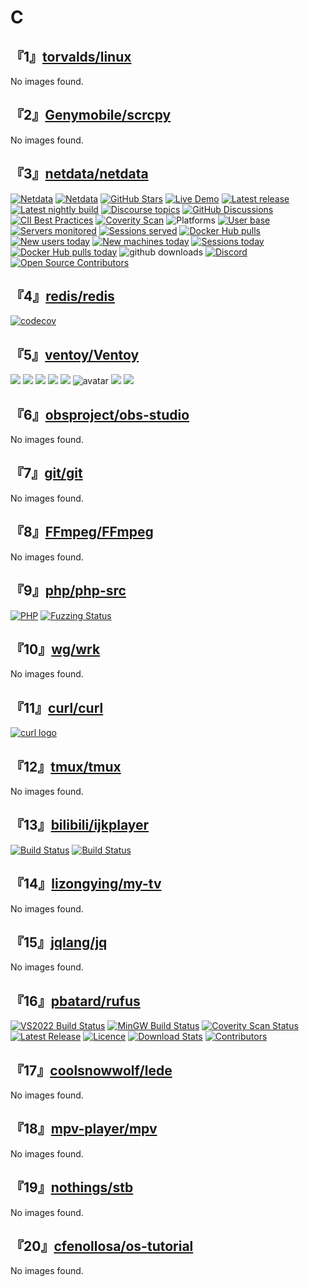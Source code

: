 # C

## 『1』[torvalds/linux](https://github.com/torvalds/linux)

No images found.

## 『2』[Genymobile/scrcpy](https://github.com/Genymobile/scrcpy)

No images found.

## 『3』[netdata/netdata](https://github.com/netdata/netdata)

[![Netdata](https://www.netdata.cloud/img/readme-images/netdata_readme_logo_light.png)](https://www.netdata.cloud#gh-light-mode-only)
[![Netdata](https://www.netdata.cloud/img/readme-images/netdata_readme_logo_dark.png)](https://www.netdata.cloud#gh-dark-mode-only)
[![GitHub Stars](https://img.shields.io/github/stars/netdata/netdata?style=social)](https://github.com/netdata/netdata/)
[![Live Demo](https://img.shields.io/badge/Live%20Demo-green)](https://app.netdata.cloud/spaces/netdata-demo?utm_campaign=github_readme_demo_badge)
[![Latest release](https://img.shields.io/github/release/netdata/netdata.svg)](https://github.com/netdata/netdata/releases/latest)
[![Latest nightly build](https://img.shields.io/github/release/netdata/netdata-nightlies.svg)](https://github.com/netdata/netdata-nightlies/releases/latest)
[![Discourse topics](https://img.shields.io/discourse/topics?server=https%3A%2F%2Fcommunity.netdata.cloud%2F&#38;logo=discourse&#38;label=discourse%20forum)](https://community.netdata.cloud)
[![GitHub Discussions](https://img.shields.io/github/discussions/netdata/netdata?logo=github&#38;label=github%20discussions)](https://github.com/netdata/netdata/discussions)
[![CII Best Practices](https://bestpractices.coreinfrastructure.org/projects/2231/badge)](https://bestpractices.coreinfrastructure.org/projects/2231)
[![Coverity Scan](https://img.shields.io/coverity/scan/netdata)](https://scan.coverity.com/projects/netdata-netdata?tab=overview)
![Platforms](https://img.shields.io/badge/Platforms-Linux%20%7C%20macOS%20%7C%20FreeBSD%20%7C%20Windows-blue)
[![User base](https://registry.my-netdata.io/api/v3/badge.svg?chart=netdata.registry_entries&#38;dimensions=persons&#38;label=user%20base&#38;units=M&#38;value_color=blue&#38;precision=2&#38;divide=1000000&#38;options=unaligned&#38;tier=1&#38;v44)](https://registry.my-netdata.io/#menu_netdata_submenu_registry)
[![Servers monitored](https://registry.my-netdata.io/api/v3/badge.svg?chart=netdata.registry_entries&#38;dimensions=machines&#38;label=servers%20monitored&#38;units=M&#38;divide=1000000&#38;value_color=orange&#38;precision=2&#38;options=unaligned&#38;tier=1&#38;v44)](https://registry.my-netdata.io/#menu_netdata_submenu_registry)
[![Sessions served](https://registry.my-netdata.io/api/v3/badge.svg?chart=netdata.registry_sessions&#38;label=sessions%20served&#38;units=M&#38;value_color=yellowgreen&#38;precision=2&#38;divide=1000000&#38;options=unaligned&#38;tier=1&#38;v44)](https://registry.my-netdata.io/#menu_netdata_submenu_registry)
[![Docker Hub pulls](https://registry.my-netdata.io/api/v3/badge.svg?chart=dockerhub.pulls_sum&#38;divide=1000000&#38;precision=1&#38;units=M&#38;label=docker+hub+pulls&#38;options=unaligned&#38;tier=1&#38;v44)](https://hub.docker.com/r/netdata/netdata)
[![New users today](https://registry.my-netdata.io/api/v3/badge.svg?chart=netdata.registry_entries&#38;dimensions=persons&#38;after=-86400&#38;options=unaligned&#38;group=incremental-sum&#38;label=new%20users%20today&#38;units=null&#38;value_color=blue&#38;precision=0&#38;options=unaligned&#38;tier=1&#38;v44)](https://registry.my-netdata.io/#menu_netdata_submenu_registry)
[![New machines today](https://registry.my-netdata.io/api/v3/badge.svg?chart=netdata.registry_entries&#38;dimensions=machines&#38;group=incremental-sum&#38;after=-86400&#38;options=unaligned&#38;label=servers%20added%20today&#38;units=null&#38;value_color=orange&#38;precision=0&#38;tier=1&#38;v44)](https://registry.my-netdata.io/#menu_netdata_submenu_registry)
[![Sessions today](https://registry.my-netdata.io/api/v3/badge.svg?chart=netdata.registry_sessions&#38;after=-86400&#38;group=incremental-sum&#38;options=unaligned&#38;label=sessions%20served%20today&#38;units=null&#38;value_color=yellowgreen&#38;precision=0&#38;tier=1&#38;v44)](https://registry.my-netdata.io/#menu_netdata_submenu_registry)
[![Docker Hub pulls today](https://registry.my-netdata.io/api/v3/badge.svg?chart=dockerhub.pulls_sum&#38;divide=1000&#38;precision=1&#38;units=k&#38;label=docker+hub+pulls&#38;after=-86400&#38;group=incremental-sum&#38;label=docker%20hub%20pulls%20today&#38;options=unaligned&#38;tier=1&#38;v44)](https://hub.docker.com/r/netdata/netdata)
![github downloads](https://img.shields.io/github/downloads/netdata/netdata/total?color=success&#38;logo=github)
[![Discord](https://img.shields.io/discord/847502280503590932?logo=discord&#38;logoColor=white&#38;label=chat%20on%20discord)](https://discord.com/invite/2mEmfW735j)
[![Open Source Contributors](https://img.shields.io/github/contributors/netdata/netdata?label=open-source%20contributors)](https://github.com/netdata/netdata/graphs/contributors)

## 『4』[redis/redis](https://github.com/redis/redis)

[![codecov](https://codecov.io/github/redis/redis/graph/badge.svg?token=6bVHb5fRuz)](https://codecov.io/github/redis/redis)

## 『5』[ventoy/Ventoy](https://github.com/ventoy/Ventoy)

![](https://img.shields.io/github/release/ventoy/Ventoy.svg?style=for-the-badge)
![](https://img.shields.io/github/license/ventoy/Ventoy?style=for-the-badge)
![](https://img.shields.io/github/stars/ventoy/Ventoy?style=for-the-badge)
![](https://img.shields.io/github/downloads/ventoy/Ventoy/total.svg?style=for-the-badge)
![](https://img.shields.io/github/actions/workflow/status/ventoy/Ventoy/ci.yml?label=actions&#38;logo=github&#38;style=for-the-badge)
![avatar](https://www.ventoy.net/static/img/screen/screen_uefi.png)
![](https://www.ventoy.net/static/img/AliPay.png)
![](https://www.ventoy.net/static/img/WeChatPay.png)

## 『6』[obsproject/obs-studio](https://github.com/obsproject/obs-studio)

No images found.

## 『7』[git/git](https://github.com/git/git)

No images found.

## 『8』[FFmpeg/FFmpeg](https://github.com/FFmpeg/FFmpeg)

No images found.

## 『9』[php/php-src](https://github.com/php/php-src)

[![PHP](https://www.php.net/images/logos/new-php-logo.svg)](https://www.php.net)
[![Fuzzing Status](https://oss-fuzz-build-logs.storage.googleapis.com/badges/php.svg)](https://bugs.chromium.org/p/oss-fuzz/issues/list?sort=-opened&#38;can=1&#38;q=proj:php)

## 『10』[wg/wrk](https://github.com/wg/wrk)

No images found.

## 『11』[curl/curl](https://github.com/curl/curl)

[![curl logo](https://curl.se/logo/curl-logo.svg)](https://curl.se/)

## 『12』[tmux/tmux](https://github.com/tmux/tmux)

No images found.

## 『13』[bilibili/ijkplayer](https://github.com/bilibili/ijkplayer)

[![Build Status](https://travis-ci.org/Bilibili/ci-ijk-ffmpeg-android.svg?branch=master)](https://travis-ci.org/Bilibili/ci-ijk-ffmpeg-android)
[![Build Status](https://travis-ci.org/Bilibili/ci-ijk-ffmpeg-ios.svg?branch=master)](https://travis-ci.org/Bilibili/ci-ijk-ffmpeg-ios)

## 『14』[lizongying/my-tv](https://github.com/lizongying/my-tv)

No images found.

## 『15』[jqlang/jq](https://github.com/jqlang/jq)

No images found.

## 『16』[pbatard/rufus](https://github.com/pbatard/rufus)

[![VS2022 Build Status](https://img.shields.io/github/actions/workflow/status/pbatard/rufus/vs2022.yml?branch=master&#38;style=flat-square&#38;label=VS2022%20Build)](https://github.com/pbatard/rufus/actions/workflows/vs2022.yml)
[![MinGW Build Status](https://img.shields.io/github/actions/workflow/status/pbatard/rufus/mingw.yml?branch=master&#38;style=flat-square&#38;label=MinGW%20Build)](https://github.com/pbatard/rufus/actions/workflows/mingw.yml)
[![Coverity Scan Status](https://img.shields.io/coverity/scan/2172.svg?style=flat-square&#38;label=Coverity%20Analysis)](https://scan.coverity.com/projects/pbatard-rufus)
[![Latest Release](https://img.shields.io/github/release-pre/pbatard/rufus.svg?style=flat-square&#38;label=Latest%20Release)](https://github.com/pbatard/rufus/releases)
[![Licence](https://img.shields.io/badge/license-GPLv3-blue.svg?style=flat-square&#38;label=License)](https://www.gnu.org/licenses/gpl-3.0.en.html)
[![Download Stats](https://img.shields.io/github/downloads/pbatard/rufus/total.svg?label=Downloads&#38;style=flat-square)](https://github.com/pbatard/rufus/releases)
[![Contributors](https://img.shields.io/github/contributors/pbatard/rufus.svg?style=flat-square&#38;label=Contributors)](https://github.com/pbatard/rufus/graphs/contributors)

## 『17』[coolsnowwolf/lede](https://github.com/coolsnowwolf/lede)

No images found.

## 『18』[mpv-player/mpv](https://github.com/mpv-player/mpv)

No images found.

## 『19』[nothings/stb](https://github.com/nothings/stb)

No images found.

## 『20』[cfenollosa/os-tutorial](https://github.com/cfenollosa/os-tutorial)

No images found.

